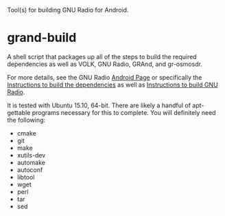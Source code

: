 Tool(s) for building GNU Radio for Android.

# grand-build
A shell script that packages up all of the steps to build the required dependencies as well as VOLK, GNU Radio, GRAnd, and gr-osmosdr.

For more details, see the GNU Radio [Android Page](http://gnuradio.org/redmine/projects/gnuradio/wiki/Android) or specifically the [Instructions to build the dependencies](http://gnuradio.org/redmine/projects/gnuradio/wiki/GRAndDeps) as well as [Instructions to build GNU Radio](http://gnuradio.org/redmine/projects/gnuradio/wiki/GRAndBuild).

It is tested with Ubuntu 15.10, 64-bit. There are likely a handful of apt-gettable programs necessary for this to complete. You will definitely need the following:
- cmake
- git
- make
- xutils-dev
- automake
- autoconf
- libtool
- wget
- perl
- tar
- sed
